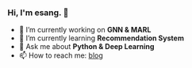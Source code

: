 ### Hi, I'm esang. 👋

<!--
**sangyx/sangyx** is a ✨ _special_ ✨ repository because its `README.md` (this file) appears on your GitHub profile.
-->


- 🔭 I’m currently working on **GNN & MARL**
- 🌱 I’m currently learning **Recommendation System**
- 💬 Ask me about **Python & Deep Learning**
- 📫 How to reach me: [blog](https://www.sangyx.com)
